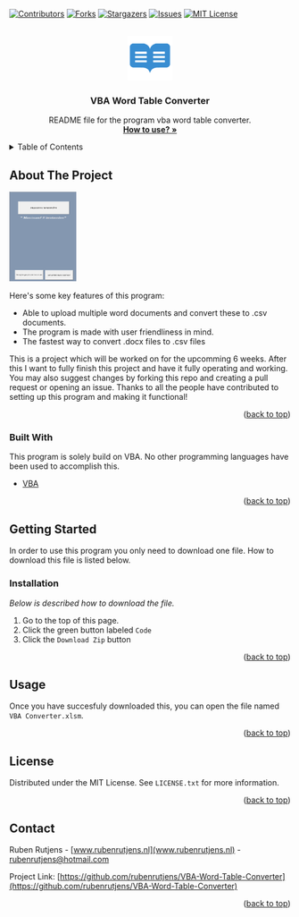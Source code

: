<div id="top"></div>


<!-- PROJECT SHIELDS -->
<!--
*** I'm using markdown "reference style" links for readability.
*** Reference links are enclosed in brackets [ ] instead of parentheses ( ).
*** See the bottom of this document for the declaration of the reference variables
*** for contributors-url, forks-url, etc. This is an optional, concise syntax you may use.
*** https://www.markdownguide.org/basic-syntax/#reference-style-links
-->
[![Contributors][contributors-shield]][contributors-url]
[![Forks][forks-shield]][forks-url]
[![Stargazers][stars-shield]][stars-url]
[![Issues][issues-shield]][issues-url]
[![MIT License][license-shield]][license-url]



<!-- PROJECT LOGO -->
<br />
<div align="center">
  <a href="https://github.com/rubenrutjens/VBA-Word-Table-Converter">
    <img src="images/readme-logo.png" alt="Logo" width="80" height="80">
  </a>

  <h3 align="center">VBA Word Table Converter</h3>

  <p align="center">
    README file for the program vba word table converter.
    <br />
    <a href="https://github.com/rubenrutjens/VBA-Word-Table-Converter"><strong>How to use? »</strong></a>
    <br />
  </p>
</div>



<!-- TABLE OF CONTENTS -->
<details>
  <summary>Table of Contents</summary>
  <ol>
    <li>
      <a href="#getting-started">Getting Started</a>
      <ul>
        <li><a href="#installation">installation</a></li>
      </ul>
    </li>
    <li><a href="#usage">Usage</a></li>
    <li><a href="#license">License</a></li>
    <li><a href="#contact">Contact</a></li>
  </ol>
</details>



<!-- ABOUT THE PROJECT -->
## About The Project

<img src="images/template.png" alt="Logo" width="120" height="160">

Here's some key features of this program:
* Able to upload multiple word documents and convert these to .csv documents.
* The program is made with user friendliness in mind. 
* The fastest way to convert .docx files to .csv files

This is a project which will be worked on for the upcomming 6 weeks. After this I want to fully finish this project and have it fully operating and working.  You may also suggest changes by forking this repo and creating a pull request or opening an issue. Thanks to all the people have contributed to setting up this program and making it functional!


<p align="right">(<a href="#top">back to top</a>)</p>



### Built With

This program is solely build on VBA. No other programming languages have been used to accomplish this.

* [VBA](https://docs.microsoft.com/en-us/office/vba/library-reference/concepts/getting-started-with-vba-in-office/)

<p align="right">(<a href="#top">back to top</a>)</p>



<!-- GETTING STARTED -->
## Getting Started

In order to use this program you only need to download one file. How to download this file is listed below.

### Installation

_Below is described how to download the file._

1. Go to the top of this page.
2. Click the green button labeled `Code` 
3. Click the `Download Zip` button


<p align="right">(<a href="#top">back to top</a>)</p>



<!-- USAGE EXAMPLES -->
## Usage

Once you have succesfuly downloaded this, you can open the file named `VBA Converter.xlsm`. 
<p align="right">(<a href="#top">back to top</a>)</p>



<!-- LICENSE -->
## License

Distributed under the MIT License. See `LICENSE.txt` for more information.

<p align="right">(<a href="#top">back to top</a>)</p>



<!-- CONTACT -->
## Contact

Ruben Rutjens - [www.rubenrutjens.nl](www.rubenrutjens.nl) - rubenrutjens@hotmail.com

Project Link: [https://github.com/rubenrutjens/VBA-Word-Table-Converter](https://github.com/rubenrutjens/VBA-Word-Table-Converter)

<p align="right">(<a href="#top">back to top</a>)</p>





<!-- MARKDOWN LINKS & IMAGES -->
<!-- https://www.markdownguide.org/basic-syntax/#reference-style-links -->
[contributors-shield]: https://img.shields.io/github/contributors/rubenrutjens/VBA-Word-Table-Converter?style=for-the-badge
[contributors-url]: https://github.com/rubenrutjens/VBA-Word-Table-Converter/graphs/contributors

[forks-shield]: https://img.shields.io/github/forks/rubenrutjens/VBA-Word-Table-Converter?style=for-the-badge
[forks-url]: https://github.com/rubenrutjens/VBA-Word-Table-Converter/network/members

[stars-shield]:	https://img.shields.io/github/stars/rubenrutjens/VBA-Word-Table-Converter?style=for-the-badge
[stars-url]: https://github.com/rubenrutjens/VBA-Word-Table-Converter/stargazers

[issues-shield]: 	https://img.shields.io/github/issues/rubenrutjens/VBA-Word-Table-Converter?style=for-the-badge
[issues-url]: https://github.com/rubenrutjens/VBA-Word-Table-Converter/issues

[license-shield]: https://img.shields.io/github/license/rubenrutjens/VBA-Word-Table-Converter?style=for-the-badge
[license-url]: https://github.com/rubenrutjens/VBA-Word-Table-Converter/blob/master/LICENSE.txt

[product-screenshot]: images/screenshot.png